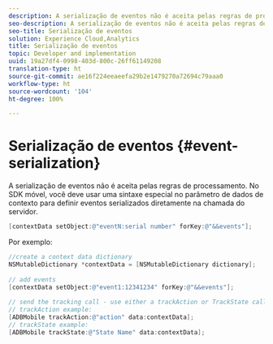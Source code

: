 ```yaml
---
description: A serialização de eventos não é aceita pelas regras de processamento. No SDK móvel, você deve usar uma sintaxe especial no parâmetro de dados de contexto para definir eventos serializados diretamente na chamada do servidor.
seo-description: A serialização de eventos não é aceita pelas regras de processamento. No SDK móvel, você deve usar uma sintaxe especial no parâmetro de dados de contexto para definir eventos serializados diretamente na chamada do servidor.
seo-title: Serialização de eventos
solution: Experience Cloud,Analytics
title: Serialização de eventos
topic: Developer and implementation
uuid: 19a27df4-0998-403d-800c-26ff61149208
translation-type: ht
source-git-commit: ae16f224eeaeefa29b2e1479270a72694c79aaa0
workflow-type: ht
source-wordcount: '104'
ht-degree: 100%

---
```



# Serialização de eventos {#event-serialization}

A serialização de eventos não é aceita pelas regras de processamento. No SDK móvel, você deve usar uma sintaxe especial no parâmetro de dados de contexto para definir eventos serializados diretamente na chamada do servidor.

```objective-c
[contextData setObject:@"eventN:serial number" forKey:@"&&events"];
```

Por exemplo:

```objective-c
//create a context data dictionary 
NSMutableDictionary *contextData = [NSMutableDictionary dictionary]; 
 
// add events 
[contextData setObject:@"event1:12341234" forKey:@"&&events"]; 
 
// send the tracking call - use either a trackAction or TrackState call. 
// trackAction example: 
[ADBMobile trackAction:@"action" data:contextData]; 
// trackState example: 
[ADBMobile trackState:@"State Name" data:contextData]; 
```

